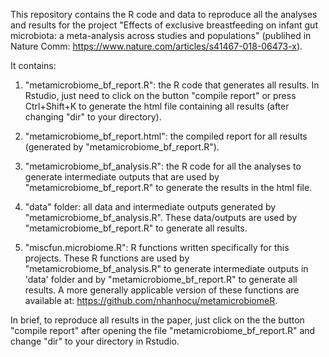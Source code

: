 This repository contains the R code and data to reproduce all the analyses and results for the project "Effects of exclusive breastfeeding on infant gut microbiota: a meta-analysis across studies and populations" (publihed in Nature Comm: https://www.nature.com/articles/s41467-018-06473-x). 

It contains:    
 
1. "metamicrobiome_bf_report.R": the R code that generates all results. In Rstudio, just need to click on the button "compile report" or press Ctrl+Shift+K to generate the html file containing all results (after changing "dir" to your directory).   

2. "metamicrobiome_bf_report.html": the compiled report for all results (generated by "metamicrobiome_bf_report.R").   
 
3. "metamicrobiome_bf_analysis.R": the R code for all the analyses to generate intermediate outputs that are used by "metamicrobiome_bf_report.R" to generate the results in the html file.   
 
4. "data" folder: all data and intermediate outputs generated by "metamicrobiome_bf_analysis.R". These data/outputs are used by "metamicrobiome_bf_report.R" to generate all results.   
 
5. "miscfun.microbiome.R": R functions written specifically for this projects. These R functions are used by "metamicrobiome_bf_analysis.R"  to generate intermediate outputs in 'data' folder and by "metamicrobiome_bf_report.R" to generate all results. A more generally applicable version of these functions are available at: https://github.com/nhanhocu/metamicrobiomeR.   
 

In brief, to reproduce all results in the paper, just click on the the button "compile report" after opening the file "metamicrobiome_bf_report.R" and change "dir" to your directory in Rstudio. 

